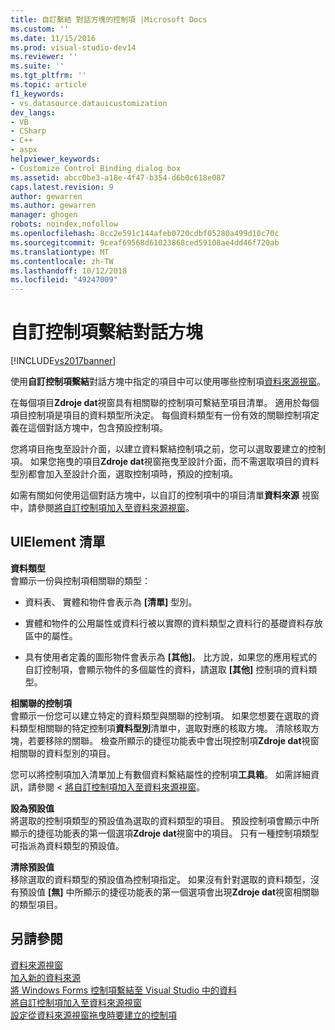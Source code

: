 ```yaml
---
title: 自訂繫結 對話方塊的控制項 |Microsoft Docs
ms.custom: ''
ms.date: 11/15/2016
ms.prod: visual-studio-dev14
ms.reviewer: ''
ms.suite: ''
ms.tgt_pltfrm: ''
ms.topic: article
f1_keywords:
- vs.datasource.datauicustomization
dev_langs:
- VB
- CSharp
- C++
- aspx
helpviewer_keywords:
- Customize Control Binding dialog box
ms.assetid: abcc0be3-a18e-4f47-b354-d6b0c618e087
caps.latest.revision: 9
author: gewarren
ms.author: gewarren
manager: ghogen
robots: noindex,nofollow
ms.openlocfilehash: 8cc2e591c144afeb0720cdbf05280a499d10c70c
ms.sourcegitcommit: 9ceaf69568d61023868ced59108ae4dd46f720ab
ms.translationtype: MT
ms.contentlocale: zh-TW
ms.lasthandoff: 10/12/2018
ms.locfileid: "49247009"
---
```

# <a name="customize-control-binding-dialog-box"></a>自訂控制項繫結對話方塊
[!INCLUDE[vs2017banner](../includes/vs2017banner.md)]

使用**自訂控制項繫結**對話方塊中指定的項目中可以使用哪些控制項[資料來源視窗](http://msdn.microsoft.com/library/0d20f699-cc95-45b3-8ecb-c7edf1f67992)。  
  
 在每個項目**Zdroje dat**視窗具有相關聯的控制項可繫結至項目清單。 適用於每個項目控制項是項目的資料類型所決定。 每個資料類型有一份有效的關聯控制項定義在這個對話方塊中，包含預設控制項。  
  
 您將項目拖曳至設計介面，以建立資料繫結控制項之前，您可以選取要建立的控制項。 如果您拖曳的項目**Zdroje dat**視窗拖曳至設計介面，而不需選取項目的資料型別都會加入至設計介面，選取控制項時，預設的控制項。  
  
 如需有關如何使用這個對話方塊中，以自訂的控制項中的項目清單**資料來源** 視窗中，請參閱[將自訂控制項加入至資料來源視窗](../data-tools/add-custom-controls-to-the-data-sources-window.md)。  
  
## <a name="uielement-list"></a>UIElement 清單  
 **資料類型**  
 會顯示一份與控制項相關聯的類型：  
  
-   資料表、 實體和物件會表示為 **[清單]** 型別。  
  
-   實體和物件的公用屬性或資料行被以實際的資料類型之資料行的基礎資料存放區中的屬性。  
  
-   具有使用者定義的圖形物件會表示為 **[其他]**。 比方說，如果您的應用程式的自訂控制項，會顯示物件的多個屬性的資料，請選取 **[其他]** 控制項的資料類型。  
  
 **相關聯的控制項**  
 會顯示一份您可以建立特定的資料類型與關聯的控制項。 如果您想要在選取的資料類型相關聯的特定控制項**資料型別**清單中，選取對應的核取方塊。 清除核取方塊，若要移除的關聯。 檢查所顯示的捷徑功能表中會出現控制項**Zdroje dat**視窗相關聯的資料型別的項目。  
  
 您可以將控制項加入清單加上有數個資料繫結屬性的控制項**工具箱**。 如需詳細資訊，請參閱 <<c0> [ 將自訂控制項加入至資料來源視窗](../data-tools/add-custom-controls-to-the-data-sources-window.md)。  
  
 **設為預設值**  
 將選取的控制項類型的預設值為選取的資料類型的項目。 預設控制項會顯示中所顯示的捷徑功能表的第一個選項**Zdroje dat**視窗中的項目。 只有一種控制項類型可指派為資料類型的預設值。  
  
 **清除預設值**  
 移除選取的資料類型的預設值為控制項指定。 如果沒有針對選取的資料類型，沒有預設值 **[無]** 中所顯示的捷徑功能表的第一個選項會出現**Zdroje dat**視窗相關聯的類型項目。  
  
## <a name="see-also"></a>另請參閱  
 [資料來源視窗](http://msdn.microsoft.com/library/0d20f699-cc95-45b3-8ecb-c7edf1f67992)   
 [加入新的資料來源](../data-tools/add-new-data-sources.md)   
 [將 Windows Forms 控制項繫結至 Visual Studio 中的資料](../data-tools/bind-windows-forms-controls-to-data-in-visual-studio.md)   
 [將自訂控制項加入至資料來源視窗](../data-tools/add-custom-controls-to-the-data-sources-window.md)   
 [設定從資料來源視窗拖曳時要建立的控制項](../data-tools/set-the-control-to-be-created-when-dragging-from-the-data-sources-window.md)
